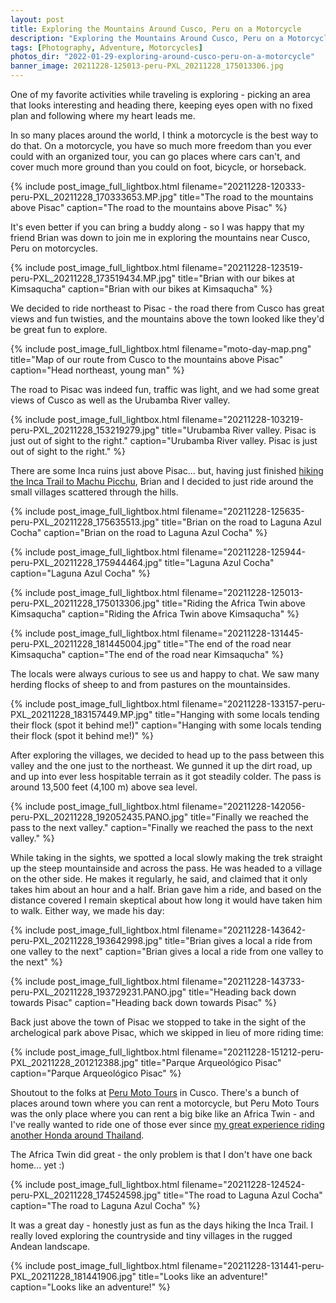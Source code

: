 ```yaml
---
layout: post
title: Exploring the Mountains Around Cusco, Peru on a Motorcycle
description: "Exploring the Mountains Around Cusco, Peru on a Motorcycle"
tags: [Photography, Adventure, Motorcycles]
photos_dir: "2022-01-29-exploring-around-cusco-peru-on-a-motorcycle"
banner_image: 20211228-125013-peru-PXL_20211228_175013306.jpg
---
```


One of my favorite activities while traveling is exploring - picking an area that looks interesting and heading there, keeping eyes open with no fixed plan and following where my heart leads me.

In so many places around the world, I think a motorcycle is the best way to do that. On a motorcycle, you have so much more freedom than you ever could with an organized tour, you can go places where cars can't, and cover much more ground than you could on foot, bicycle, or horseback.

{% include post_image_full_lightbox.html
   filename="20211228-120333-peru-PXL_20211228_170333653.MP.jpg"
   title="The road to the mountains above Pisac"
   caption="The road to the mountains above Pisac" %}

It's even better if you can bring a buddy along - so I was happy that my friend Brian was down to join me in exploring the mountains near Cusco, Peru on motorcycles.

<!--more-->

{% include post_image_full_lightbox.html
   filename="20211228-123519-peru-PXL_20211228_173519434.MP.jpg"
   title="Brian with our bikes at Kimsaqucha"
   caption="Brian with our bikes at Kimsaqucha" %}

We decided to ride northeast to Pisac - the road there from Cusco has great views and fun twisties, and the mountains above the town looked like they'd be great fun to explore.

{% include post_image_full_lightbox.html
   filename="moto-day-map.png"
   title="Map of our route from Cusco to the mountains above Pisac"
   caption="Head northeast, young man" %}

The road to Pisac was indeed fun, traffic was light, and we had some great views of Cusco as well as the Urubamba River valley.

{% include post_image_full_lightbox.html
   filename="20211228-103219-peru-PXL_20211228_153219279.jpg"
   title="Urubamba River valley. Pisac is just out of sight to the right."
   caption="Urubamba River valley. Pisac is just out of sight to the right." %}

There are some Inca ruins just above Pisac... but, having just finished [hiking the Inca Trail to Machu Picchu](/2022/01/22/inca-trail-to-machu-picchu/), Brian and I decided to just ride around the small villages scattered through the hills.

{% include post_image_full_lightbox.html
  filename="20211228-125635-peru-PXL_20211228_175635513.jpg"
  title="Brian on the road to Laguna Azul Cocha"
  caption="Brian on the road to Laguna Azul Cocha" %}

{% include post_image_full_lightbox.html
   filename="20211228-125944-peru-PXL_20211228_175944464.jpg"
   title="Laguna Azul Cocha"
   caption="Laguna Azul Cocha" %}

{% include post_image_full_lightbox.html
   filename="20211228-125013-peru-PXL_20211228_175013306.jpg"
   title="Riding the Africa Twin above Kimsaqucha"
   caption="Riding the Africa Twin above Kimsaqucha" %}

{% include post_image_full_lightbox.html
   filename="20211228-131445-peru-PXL_20211228_181445004.jpg"
   title="The end of the road near Kimsaqucha"
   caption="The end of the road near Kimsaqucha" %}

The locals were always curious to see us and happy to chat. We saw many herding flocks of sheep to and from pastures on the mountainsides.

<a name="cholita-with-flock" />
{% include post_image_full_lightbox.html
   filename="20211228-133157-peru-PXL_20211228_183157449.MP.jpg"
   title="Hanging with some locals tending their flock (spot it behind me!)"
   caption="Hanging with some locals tending their flock (spot it behind me!)" %}

After exploring the villages, we decided to head up to the pass between this valley and the one just to the northeast. We gunned it up the dirt road, up and up into ever less hospitable terrain as it got steadily colder. The pass is around 13,500 feet (4,100 m) above sea level.

{% include post_image_full_lightbox.html
   filename="20211228-142056-peru-PXL_20211228_192052435.PANO.jpg"
   title="Finally we reached the pass to the next valley."
   caption="Finally we reached the pass to the next valley." %}

While taking in the sights, we spotted a local slowly making the trek straight up the steep mountainside and across the pass. He was headed to a village on the other side. He makes it regularly, he said, and claimed that it only takes him about an hour and a half. Brian gave him a ride, and based on the distance covered I remain skeptical about how long it would have taken him to walk. Either way, we made his day:

{% include post_image_full_lightbox.html
   filename="20211228-143642-peru-PXL_20211228_193642998.jpg"
   title="Brian gives a local a ride from one valley to the next"
   caption="Brian gives a local a ride from one valley to the next" %}

{% include post_image_full_lightbox.html
   filename="20211228-143733-peru-PXL_20211228_193729231.PANO.jpg"
   title="Heading back down towards Pisac"
   caption="Heading back down towards Pisac" %}

Back just above the town of Pisac we stopped to take in the sight of the archelogical park above Pisac, which we skipped in lieu of more riding time:

{% include post_image_full_lightbox.html
  filename="20211228-151212-peru-PXL_20211228_201212388.jpg"
  title="Parque Arqueológico Pisac"
  caption="Parque Arqueológico Pisac" %}

Shoutout to the folks at [Peru Moto Tours](https://www.perumototours.com/) in Cusco. There's a bunch of places around town where you can rent a motorcycle, but Peru Moto Tours was the only place where you can rent a big bike like an Africa Twin - and I've really wanted to ride one of those ever since [my great experience riding another Honda around Thailand](/2020/02/20/thailand/).

The Africa Twin did great - the only problem is that I don't have one back home... yet :)

{% include post_image_full_lightbox.html
   filename="20211228-124524-peru-PXL_20211228_174524598.jpg"
   title="The road to Laguna Azul Cocha"
   caption="The road to Laguna Azul Cocha" %}

It was a great day - honestly just as fun as the days hiking the Inca Trail. I really loved exploring the countryside and tiny villages in the rugged Andean landscape.

{% include post_image_full_lightbox.html
   filename="20211228-131441-peru-PXL_20211228_181441906.jpg"
   title="Looks like an adventure!"
   caption="Looks like an adventure!" %}
